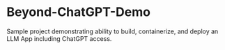# Beyond-ChatGPT-Demo
Sample project demonstrating ability to build, containerize, and deploy an LLM App including ChatGPT access.
